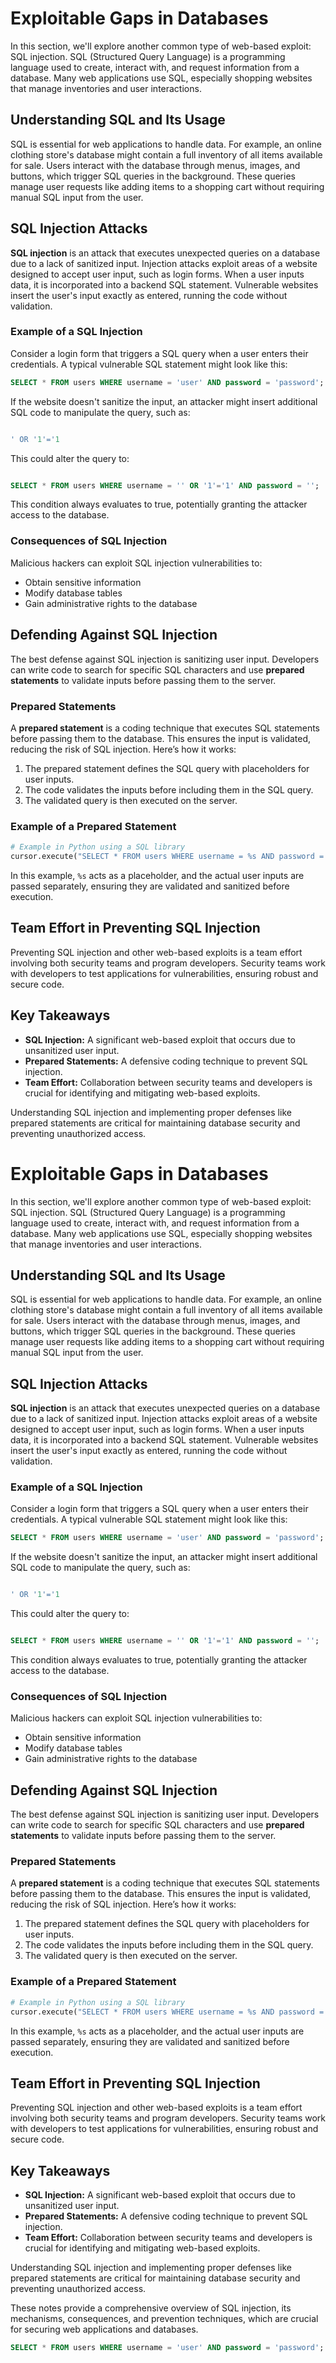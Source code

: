 # Exploitable Gaps in Databases

In this section, we'll explore another common type of web-based exploit: SQL injection. SQL (Structured Query Language) is a programming language used to create, interact with, and request information from a database. Many web applications use SQL, especially shopping websites that manage inventories and user interactions.

## Understanding SQL and Its Usage

SQL is essential for web applications to handle data. For example, an online clothing store's database might contain a full inventory of all items available for sale. Users interact with the database through menus, images, and buttons, which trigger SQL queries in the background. These queries manage user requests like adding items to a shopping cart without requiring manual SQL input from the user.

## SQL Injection Attacks

**SQL injection** is an attack that executes unexpected queries on a database due to a lack of sanitized input. Injection attacks exploit areas of a website designed to accept user input, such as login forms. When a user inputs data, it is incorporated into a backend SQL statement. Vulnerable websites insert the user's input exactly as entered, running the code without validation.

### Example of a SQL Injection

Consider a login form that triggers a SQL query when a user enters their credentials. A typical vulnerable SQL statement might look like this:

```sql
SELECT * FROM users WHERE username = 'user' AND password = 'password';

```

If the website doesn't sanitize the input, an attacker might insert additional SQL code to manipulate the query, such as:

```sql

' OR '1'='1

```

This could alter the query to:

```sql

SELECT * FROM users WHERE username = '' OR '1'='1' AND password = '';

```

This condition always evaluates to true, potentially granting the attacker access to the database.

### Consequences of SQL Injection

Malicious hackers can exploit SQL injection vulnerabilities to:

- Obtain sensitive information
- Modify database tables
- Gain administrative rights to the database

## Defending Against SQL Injection

The best defense against SQL injection is sanitizing user input. Developers can write code to search for specific SQL characters and use **prepared statements** to validate inputs before passing them to the server.

### Prepared Statements

A **prepared statement** is a coding technique that executes SQL statements before passing them to the database. This ensures the input is validated, reducing the risk of SQL injection. Here’s how it works:

1. The prepared statement defines the SQL query with placeholders for user inputs.
2. The code validates the inputs before including them in the SQL query.
3. The validated query is then executed on the server.

### Example of a Prepared Statement

```python
# Example in Python using a SQL library
cursor.execute("SELECT * FROM users WHERE username = %s AND password = %s", (username, password))

```

In this example, `%s` acts as a placeholder, and the actual user inputs are passed separately, ensuring they are validated and sanitized before execution.

## Team Effort in Preventing SQL Injection

Preventing SQL injection and other web-based exploits is a team effort involving both security teams and program developers. Security teams work with developers to test applications for vulnerabilities, ensuring robust and secure code.

## Key Takeaways

- **SQL Injection:** A significant web-based exploit that occurs due to unsanitized user input.
- **Prepared Statements:** A defensive coding technique to prevent SQL injection.
- **Team Effort:** Collaboration between security teams and developers is crucial for identifying and mitigating web-based exploits.

Understanding SQL injection and implementing proper defenses like prepared statements are critical for maintaining database security and preventing unauthorized access.

# Exploitable Gaps in Databases

In this section, we'll explore another common type of web-based exploit: SQL injection. SQL (Structured Query Language) is a programming language used to create, interact with, and request information from a database. Many web applications use SQL, especially shopping websites that manage inventories and user interactions.

## Understanding SQL and Its Usage

SQL is essential for web applications to handle data. For example, an online clothing store's database might contain a full inventory of all items available for sale. Users interact with the database through menus, images, and buttons, which trigger SQL queries in the background. These queries manage user requests like adding items to a shopping cart without requiring manual SQL input from the user.

## SQL Injection Attacks

**SQL injection** is an attack that executes unexpected queries on a database due to a lack of sanitized input. Injection attacks exploit areas of a website designed to accept user input, such as login forms. When a user inputs data, it is incorporated into a backend SQL statement. Vulnerable websites insert the user's input exactly as entered, running the code without validation.

### Example of a SQL Injection

Consider a login form that triggers a SQL query when a user enters their credentials. A typical vulnerable SQL statement might look like this:

```sql
SELECT * FROM users WHERE username = 'user' AND password = 'password';

```

If the website doesn't sanitize the input, an attacker might insert additional SQL code to manipulate the query, such as:

```sql

' OR '1'='1

```

This could alter the query to:

```sql

SELECT * FROM users WHERE username = '' OR '1'='1' AND password = '';

```

This condition always evaluates to true, potentially granting the attacker access to the database.

### Consequences of SQL Injection

Malicious hackers can exploit SQL injection vulnerabilities to:

- Obtain sensitive information
- Modify database tables
- Gain administrative rights to the database

## Defending Against SQL Injection

The best defense against SQL injection is sanitizing user input. Developers can write code to search for specific SQL characters and use **prepared statements** to validate inputs before passing them to the server.

### Prepared Statements

A **prepared statement** is a coding technique that executes SQL statements before passing them to the database. This ensures the input is validated, reducing the risk of SQL injection. Here’s how it works:

1. The prepared statement defines the SQL query with placeholders for user inputs.
2. The code validates the inputs before including them in the SQL query.
3. The validated query is then executed on the server.

### Example of a Prepared Statement

```python
# Example in Python using a SQL library
cursor.execute("SELECT * FROM users WHERE username = %s AND password = %s", (username, password))

```

In this example, `%s` acts as a placeholder, and the actual user inputs are passed separately, ensuring they are validated and sanitized before execution.

## Team Effort in Preventing SQL Injection

Preventing SQL injection and other web-based exploits is a team effort involving both security teams and program developers. Security teams work with developers to test applications for vulnerabilities, ensuring robust and secure code.

## Key Takeaways

- **SQL Injection:** A significant web-based exploit that occurs due to unsanitized user input.
- **Prepared Statements:** A defensive coding technique to prevent SQL injection.
- **Team Effort:** Collaboration between security teams and developers is crucial for identifying and mitigating web-based exploits.

Understanding SQL injection and implementing proper defenses like prepared statements are critical for maintaining database security and preventing unauthorized access.

These notes provide a comprehensive overview of SQL injection, its mechanisms, consequences, and prevention techniques, which are crucial for securing web applications and databases.

```sql
SELECT * FROM users WHERE username = 'user' AND password = 'password';
```